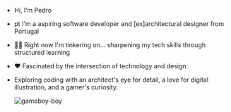- Hi, I’m Pedro
- pt I'm a aspiring software developer and [ex]architectural designer from Portugal
- 👩‍🏫 Right now I'm tinkering on...  sharpening my tech skills through structured learning
- ❤️ Fascinated by the intersection of technology and design.
- Exploring coding with an architect's eye for detail, a love for digital illustration, and a gamer's curiosity.
  
  ![gameboy-boy](https://github.com/pmachado364/pmachado364/assets/153815489/0443d302-92cd-48e6-aeb1-cb85fe384004)






<!---
pmachado364/pmachado364 is a ✨ special ✨ repository because its `README.md` (this file) appears on your GitHub profile.
You can click the Preview link to take a look at your changes.
--->
